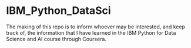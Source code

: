 # IBM_Python_DataSci

The making of this repo is to inform whoever may be interested, and keep track of, 
the information that I have learned in the IBM Python for Data Science and AI course through Coursera. 

